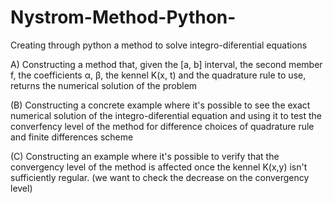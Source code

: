 # Nystrom-Method-Python-

Creating through python a method to solve integro-diferential equations

A) Constructing a method that, given the [a, b] interval, the second member f, the coefficients α, β, the kennel K(x, t) and the quadrature rule to use, returns the numerical solution of the problem

(B) Constructing a concrete example where it's possible to see the exact numerical solution of the integro-diferential equation and using it to test the converfency level of the method for difference choices of quadrature rule and finite differences scheme

(C) Constructing an example where it's possible to verify that the convergency level of the method is affected once the kennel K(x,y) isn't sufficiently regular. (we want to check the decrease on the convergency level)
